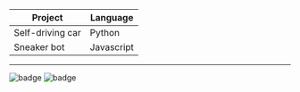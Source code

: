 | Project  | Language |
| ------------- | ------------- |
| Self-driving car  | Python  |
| Sneaker bot  | Javascript  |


-------

![badge](https://forthebadge.com/images/badges/built-with-science.svg)    ![badge](https://forthebadge.com/images/badges/for-robots.svg)
